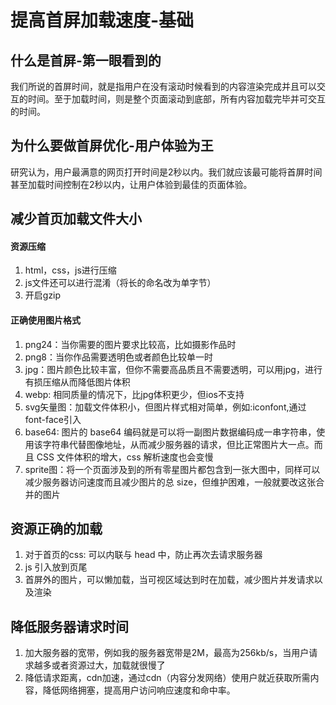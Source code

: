 # 提高首屏加载速度-基础
## 什么是首屏-第一眼看到的
我们所说的首屏时间，就是指用户在没有滚动时候看到的内容渲染完成并且可以交互的时间。至于加载时间，则是整个页面滚动到底部，所有内容加载完毕并可交互的时间。

## 为什么要做首屏优化-用户体验为王
研究认为，用户最满意的网页打开时间是2秒以内。我们就应该最可能将首屏时间甚至加载时间控制在2秒以内，让用户体验到最佳的页面体验。

## 减少首页加载文件大小
#### 资源压缩
1. html，css，js进行压缩
2. js文件还可以进行混淆（将长的命名改为单字节）
3. 开启gzip

#### 正确使用图片格式
1. png24：当你需要的图片要求比较高，比如摄影作品时
2. png8：当你作品需要透明色或者颜色比较单一时
3. jpg：图片颜色比较丰富，但你不需要高品质且不需要透明，可以用jpg，进行有损压缩从而降低图片体积
4. webp: 相同质量的情况下，比jpg体积更少，但ios不支持
5. svg矢量图：加载文件体积小，但图片样式相对简单，例如:iconfont,通过font-face引入
6. base64: 图片的 base64 编码就是可以将一副图片数据编码成一串字符串，使用该字符串代替图像地址，从而减少服务器的请求，但比正常图片大一点。而且 CSS 文件体积的增大，css 解析速度也会变慢
7. sprite图：将一个页面涉及到的所有零星图片都包含到一张大图中，同样可以减少服务器访问速度而且减少图片的总 size，但维护困难，一般就要改这张合并的图片

## 资源正确的加载
1. 对于首页的css: 可以内联与 head 中，防止再次去请求服务器
2. js 引入放到页尾
3. 首屏外的图片，可以懒加载，当可视区域达到时在加载，减少图片并发请求以及渲染

## 降低服务器请求时间
1. 加大服务器的宽带，例如我的服务器宽带是2M，最高为256kb/s，当用户请求越多或者资源过大，加载就很慢了
2. 降低请求距离，cdn加速，通过cdn（内容分发网络）使用户就近获取所需内容，降低网络拥塞，提高用户访问响应速度和命中率。
